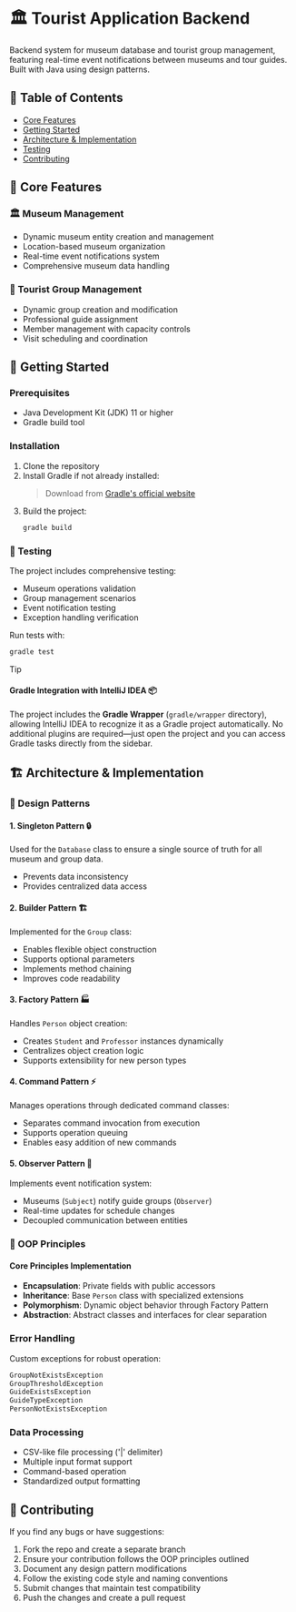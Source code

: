 # 🏛️ Tourist Application Backend

Backend system for museum database and tourist group management, featuring real-time event notifications between museums and tour guides. Built with Java using design patterns.

## 📑 Table of Contents
- [Core Features](#-core-features)
- [Getting Started](#-getting-started)
- [Architecture & Implementation](#%EF%B8%8F-architecture--implementation)
- [Testing](#-testing)
- [Contributing](#-contributing)

## 🎯 Core Features

### 🏛️ Museum Management
- Dynamic museum entity creation and management
- Location-based museum organization
- Real-time event notifications system
- Comprehensive museum data handling

### 👥 Tourist Group Management
- Dynamic group creation and modification
- Professional guide assignment
- Member management with capacity controls
- Visit scheduling and coordination

## 🚀 Getting Started

### Prerequisites
- Java Development Kit (JDK) 11 or higher
- Gradle build tool

### Installation
1. Clone the repository
2. Install Gradle if not already installed:
   > Download from [Gradle's official website](https://gradle.org/install/)
3. Build the project:
   ```bash
   gradle build
   ```

### 📝 Testing
The project includes comprehensive testing:
- Museum operations validation
- Group management scenarios
- Event notification testing
- Exception handling verification

Run tests with:
```bash
gradle test
```

> [!TIP]  
> #### Gradle Integration with IntelliJ IDEA 📦  
> The project includes the **Gradle Wrapper** (`gradle/wrapper` directory), allowing IntelliJ IDEA to recognize it as a Gradle project automatically. No additional plugins are required—just open the project and you can access Gradle tasks directly from the sidebar.

## 🏗️ Architecture & Implementation

### 🎨 Design Patterns

#### 1. Singleton Pattern 🔒
Used for the `Database` class to ensure a single source of truth for all museum and group data.
- Prevents data inconsistency
- Provides centralized data access

#### 2. Builder Pattern 🏗️
Implemented for the `Group` class:
- Enables flexible object construction
- Supports optional parameters
- Implements method chaining
- Improves code readability

#### 3. Factory Pattern 🏭
Handles `Person` object creation:
- Creates `Student` and `Professor` instances dynamically
- Centralizes object creation logic
- Supports extensibility for new person types

#### 4. Command Pattern ⚡
Manages operations through dedicated command classes:
- Separates command invocation from execution
- Supports operation queuing
- Enables easy addition of new commands

#### 5. Observer Pattern 👀
Implements event notification system:
- Museums (`Subject`) notify guide groups (`Observer`)
- Real-time updates for schedule changes
- Decoupled communication between entities

### 🧱 OOP Principles

#### Core Principles Implementation
- **Encapsulation**: Private fields with public accessors
- **Inheritance**: Base `Person` class with specialized extensions
- **Polymorphism**: Dynamic object behavior through Factory Pattern
- **Abstraction**: Abstract classes and interfaces for clear separation

### Error Handling
Custom exceptions for robust operation:
```java
GroupNotExistsException
GroupThresholdException
GuideExistsException
GuideTypeException
PersonNotExistsException
```

### Data Processing
- CSV-like file processing ('|' delimiter)
- Multiple input format support
- Command-based operation
- Standardized output formatting

## 🤝 Contributing
If you find any bugs or have suggestions:

1. Fork the repo and create a separate branch
2. Ensure your contribution follows the OOP principles outlined
3. Document any design pattern modifications
4. Follow the existing code style and naming conventions
5. Submit changes that maintain test compatibility
6. Push the changes and create a pull request
